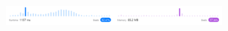 ![Results of Palindrome Linked List.](https://github.com/ccbrantley/LeetCode/blob/main/234-PalindromeLinkedList/image.png)
